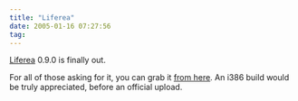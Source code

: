 ```yaml
---
title: "Liferea"
date: 2005-01-16 07:27:56
tag: 
---
```

<p><a href="http://liferea.sf.net">Liferea</a> 0.9.0 is finally out.</p>
<p>For all of those asking for it, you can grab it <a href="http://damog.puntodeb.net/debian/liferea">from here</a>. An i386 build would be truly appreciated, before an official upload.</p>
<br/><br/>
